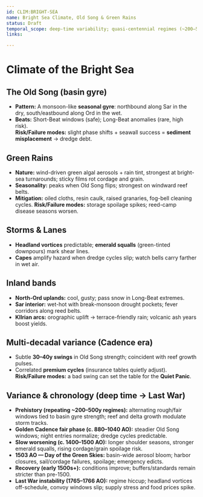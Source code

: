 ```yaml
---
id: CLIM:BRIGHT-SEA
name: Bright Sea Climate, Old Song & Green Rains
status: Draft
temporal_scope: deep-time variability; quasi-centennial regimes (~200–500y); observations to 1503 AO; postscript 1765–1766 AO
links:

---
```


# Climate of the Bright Sea

## The Old Song (basin gyre)
- **Pattern:** A monsoon-like **seasonal gyre**: northbound along Sar in the dry, south/eastbound along Ord in the wet.  
- **Beats:** Short-Beat windows (safe); Long-Beat anomalies (rare, high risk).  
**Risk/Failure modes:** slight phase shifts + seawall success = **sediment misplacement** → dredge debt.

## Green Rains
- **Nature:** wind-driven green algal aerosols + rain tint, strongest at bright-sea turnarounds; sticky films rot cordage and grain.  
- **Seasonality:** peaks when Old Song flips; strongest on windward reef belts.  
- **Mitigation:** oiled cloths, resin caulk, raised granaries, fog-bell cleaning cycles.
**Risk/Failure modes:** storage spoilage spikes; reed-camp disease seasons worsen.

## Storms & Lanes
- **Headland vortices** predictable; **emerald squalls** (green-tinted downpours) mark shear lines.  
- **Capes** amplify hazard when dredge cycles slip; watch bells carry farther in wet air.

## Inland bands
- **North-Ord uplands:** cool, gusty; pass snow in Long-Beat extremes.  
- **Sar interior:** wet-hot with break-monsoon drought pockets; fever corridors along reed belts.  
- **Kllrian arcs:** orographic uplift → terrace-friendly rain; volcanic ash years boost yields.

## Multi-decadal variance (Cadence era)
- Subtle **30–40y swings** in Old Song strength; coincident with reef growth pulses.  
- Correlated **premium cycles** (insurance tables quietly adjust).  
**Risk/Failure modes:** a bad swing can set the table for the **Quiet Panic**.

## Variance & chronology (deep time → Last War)

- **Prehistory (repeating ~200–500y regimes):** alternating rough/fair windows tied to basin gyre strength; reef and delta growth modulate storm tracks.
- **Golden Cadence fair phase (c. 880–1040 AO):** steadier Old Song windows; night entries normalize; dredge cycles predictable.
- **Slow worsening (c. 1400–1500 AO):** longer shoulder seasons, stronger emerald squalls, rising cordage/grain spoilage risk.
- **1503 AO — Day of the Green Skies:** basin-wide aerosol bloom; harbor closures, sail/cordage failures, spoilage; emergency edicts.
- **Recovery (early 1500s+):** conditions improve; buffers/standards remain stricter than pre-1500.
- **Last War instability (1765–1766 AO):** regime hiccup; headland vortices off-schedule, convoy windows slip; supply stress and food prices spike.